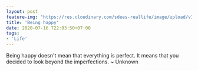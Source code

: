 ```yaml
---
layout: post
feature-img: "https://res.cloudinary.com/sdees-reallife/image/upload/v1555658919/sample_feature_img.png"
title: 'Being happy'
date: 2020-07-16 T22:03:50+07:00
tags:
- 'Life'
---
```

Being happy doesn't mean that everything is perfect. It means that you decided to look beyond the imperfections. ~ Unknown

<i class="fa fa-child" style="color:plum"></i>
